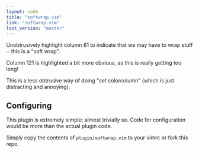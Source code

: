 ```yaml
---
layout: code
title: "softwrap.vim"
link: "softwrap.vim"
last_version: "master"
---
```


Unobtrusively highlight column 81 to indicate that we may have to wrap stuff −
this is a "soft wrap".

Column 121 is highlighted a bit more obvious, as this is really getting too
long!

This is a less obtrusive way of doing "set colorcolumn" (which is just
distracting and annoying).

Configuring
-----------
This plugin is extremely simple; almost trivially so. Code for configuration
would be more than the actual plugin code.

Simply copy the contents of `plugin/softwrap.vim` to your vimrc or fork this
repo.
